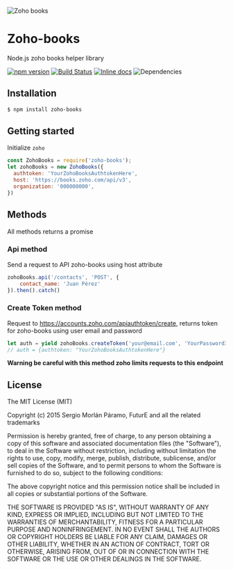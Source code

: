![Zoho books](http://res.cloudinary.com/cloudinary4yopping/image/upload/v1461090871/logos/zoho-books-logo.png)

# Zoho-books

Node.js zoho books helper library

[![npm version](https://badge.fury.io/js/zoho-books.svg)](https://badge.fury.io/js/zoho-books)
[![Build Status](https://travis-ci.org/4yopping/zoho-books.svg?branch=master)](https://travis-ci.org/4yopping/zoho-books)
[![Inline docs](http://inch-ci.org/github/4yopping/zoho-books.svg?branch=master)](http://inch-ci.org/github/4yopping/zoho-books)
![Dependencies](https://david-dm.org/4yopping/zoho-books.svg)

## Installation

```bash
$ npm install zoho-books
```

## Getting started

Initialize `zoho`

```js
const ZohoBooks = require('zoho-books');
let zohoBooks = new ZohoBooks({
  authtoken: 'YourZohoBooksAuthtokenHere',
  host: 'https://books.zoho.com/api/v3',
  organization: '000000000',
})
```

## Methods

All methods returns a promise

### Api method

Send a request to API zoho-books using host attribute

```js
zohoBooks.api('/contacts', 'POST', {
    contact_name: 'Juan Pérez'
}).then().catch()
```

### Create Token method

Request to https://accounts.zoho.com/apiauthtoken/create, returns token for zoho-books
using user email and password

```js
let auth = yield zohoBooks.createToken('your@email.com', 'YourPassword3000')
// auth = {authtoken: "YourZohoBooksAuthtokenHere"}
```
**Warning be careful with this method zoho limits requests to this endpoint**


## License

The MIT License (MIT)

Copyright (c) 2015 Sergio Morlán Páramo, FuturE and all the related trademarks

Permission is hereby granted, free of charge, to any person obtaining a copy
of this software and associated documentation files (the "Software"), to deal
in the Software without restriction, including without limitation the rights
to use, copy, modify, merge, publish, distribute, sublicense, and/or sell
copies of the Software, and to permit persons to whom the Software is
furnished to do so, subject to the following conditions:

The above copyright notice and this permission notice shall be included in
all copies or substantial portions of the Software.

THE SOFTWARE IS PROVIDED "AS IS", WITHOUT WARRANTY OF ANY KIND, EXPRESS OR
IMPLIED, INCLUDING BUT NOT LIMITED TO THE WARRANTIES OF MERCHANTABILITY,
FITNESS FOR A PARTICULAR PURPOSE AND NONINFRINGEMENT. IN NO EVENT SHALL THE
AUTHORS OR COPYRIGHT HOLDERS BE LIABLE FOR ANY CLAIM, DAMAGES OR OTHER
LIABILITY, WHETHER IN AN ACTION OF CONTRACT, TORT OR OTHERWISE, ARISING FROM,
OUT OF OR IN CONNECTION WITH THE SOFTWARE OR THE USE OR OTHER DEALINGS IN
THE SOFTWARE.
